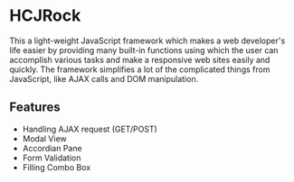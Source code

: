 # HCJRock
This a light-weight JavaScript framework which makes a web developer's life easier by providing many built-in functions using which the user can accomplish various tasks and make a responsive web sites easily and quickly. The framework simplifies a lot of the complicated things from JavaScript, like AJAX calls and DOM manipulation.

## Features
* Handling AJAX request (GET/POST)
* Modal View
* Accordian Pane
* Form Validation
* Filling Combo Box
